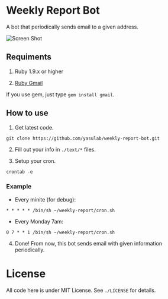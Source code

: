 # Weekly Report Bot

A bot that periodically sends email to a given address.

![Screen Shot](https://dl.dropbox.com/u/2819285/wrb-ss.png)

## Requiments

1. Ruby 1.9.x or higher

2. [Ruby Gmail](http://dcparker.github.com/ruby-gmail/) 

If you use gem, just type `gem install gmail`.

## How to use

1. Get latest code.

`git clone https://github.com/yasulab/weekly-report-bot.git`

2. Fill out your info in `./text/*` files.

3. Setup your cron.

`crontab -e`

### Example

- Every minite (for debug):

`* * * * * /bin/sh ~/weekly-report/cron.sh`

- Every Monday 7am:

`0 7 * * 1 /bin/sh ~/weekly-report/cron.sh`

4. Done! From now, this bot sends email with given information periodically.

# License

All code here is under MIT License. See `./LICENSE` for details.
